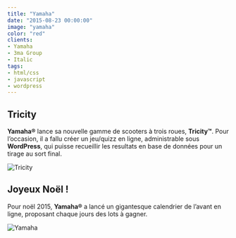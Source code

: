 ```yaml
---
title: "Yamaha"
date: "2015-08-23 00:00:00"
image: "yamaha"
color: "red"
clients:
- Yamaha
- 3ma Group
- Italic
tags:
- html/css
- javascript
- wordpress
---
```


## Tricity

**Yamaha®** lance sa nouvelle gamme de scooters à trois roues, **Tricity™**. Pour l’occasion, il a fallu créer un jeu/quizz en ligne, administrable sous **WordPress**, qui puisse recueillir les resultats en base de données pour un tirage au sort final.

![Tricity](https://images.emmanuelbeziat.com/yamaha-tricity.jpg)

## Joyeux Noël !

Pour noël 2015, **Yamaha®** a lancé un gigantesque calendrier de l’avant en ligne, proposant chaque jours des lots à gagner.

![Yamaha](https://images.emmanuelbeziat.com/yamaha-noel.jpg)
